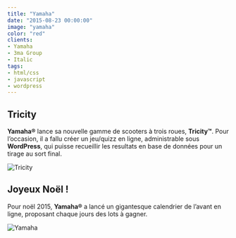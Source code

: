 ```yaml
---
title: "Yamaha"
date: "2015-08-23 00:00:00"
image: "yamaha"
color: "red"
clients:
- Yamaha
- 3ma Group
- Italic
tags:
- html/css
- javascript
- wordpress
---
```


## Tricity

**Yamaha®** lance sa nouvelle gamme de scooters à trois roues, **Tricity™**. Pour l’occasion, il a fallu créer un jeu/quizz en ligne, administrable sous **WordPress**, qui puisse recueillir les resultats en base de données pour un tirage au sort final.

![Tricity](https://images.emmanuelbeziat.com/yamaha-tricity.jpg)

## Joyeux Noël !

Pour noël 2015, **Yamaha®** a lancé un gigantesque calendrier de l’avant en ligne, proposant chaque jours des lots à gagner.

![Yamaha](https://images.emmanuelbeziat.com/yamaha-noel.jpg)
